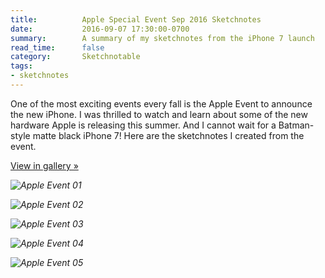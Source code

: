 ```yaml
---
title:          Apple Special Event Sep 2016 Sketchnotes
date:           2016-09-07 17:30:00-0700
summary:        A summary of my sketchnotes from the iPhone 7 launch
read_time:      false
category:       Sketchnotable
tags:
- sketchnotes
---
```


One of the most exciting events every fall is the Apple Event to announce the new iPhone. I was thrilled to watch and learn about some of the new hardware Apple is releasing this summer. And I cannot wait for a Batman-style matte black iPhone 7! Here are the sketchnotes I created from the event.

<a href="http://gallery.bsn.io/post/150370060187/sketchnotes-from-the-apple-special-event-in" class="button button-blue">View in gallery »</a>

_![Apple Event 01](/images/sketchnotes/appleEvent2016/apple-event-2016-sketchnote-01.JPG)_

_![Apple Event 02](/images/sketchnotes/appleEvent2016/apple-event-2016-sketchnote-02.JPG)_

_![Apple Event 03](/images/sketchnotes/appleEvent2016/apple-event-2016-sketchnote-03.JPG)_

_![Apple Event 04](/images/sketchnotes/appleEvent2016/apple-event-2016-sketchnote-04.JPG)_

_![Apple Event 05](/images/sketchnotes/appleEvent2016/apple-event-2016-sketchnote-05.JPG)_
